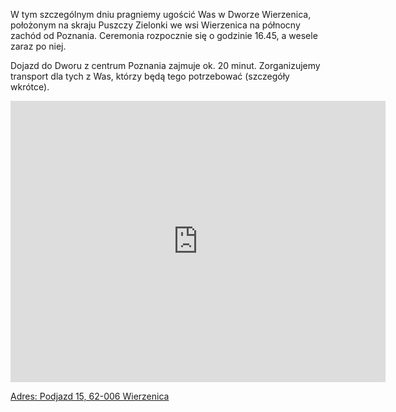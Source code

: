 W tym szczególnym dniu pragniemy ugościć Was w Dworze Wierzenica, położonym na skraju Puszczy Zielonki we wsi Wierzenica na północny zachód od Poznania. Ceremonia rozpocznie się o godzinie 16.45, a wesele zaraz po niej.

Dojazd do Dworu z centrum Poznania zajmuje ok. 20 minut. Zorganizujemy transport dla tych z Was, którzy będą tego potrzebować (szczegóły wkrótce). 

<iframe src="https://www.google.com/maps/embed?pb=!1m18!1m12!1m3!1d2430.9595998190443!2d17.0716221!3d52.4617591!2m3!1f0!2f0!3f0!3m2!1i1024!2i768!4f13.1!3m3!1m2!1s0x47045dd6f5ec7245%3A0x52be7a31583e30dc!2sDw%C3%B3r%20Wierzenica!5e0!3m2!1sen!2sus!4v1671822575050!5m2!1sen!2sus" width="600" height="450" style="border:0;" allowfullscreen="" loading="lazy" referrerpolicy="no-referrer-when-downgrade"></iframe>

[Adres: Podjazd 15, 62-006 Wierzenica](https://goo.gl/maps/JTxa8jxmVcrLUeYW7)

